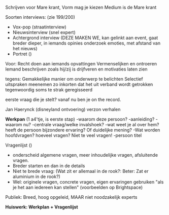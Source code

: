 
Schrijven voor Mare krant, 
	Vorm mag je kiezen
	Medium is de Mare krant

Soorten interviews: (zie 199/200)
- Vox-pop (straatinterview)
- Nieuwsinterview (snel expert)
- Achtergrond interview (DEZE MAKEN WE, kan gelinkt aan event, gaat breder dieper, in iemands opinies onderzoek emoties, met afstand van het nieuws)
- Portret ()

Voor:
Recht doen aan iemands opvattingen
Vermenselijken en ontroeren
Iemand beschrijven zoals hij/zij is drijfveren en motivaties laten zien

tegens:
Gemakkelijke manier om onderwerp te belichten
Selectief uitspraken meenemen zo inkorten dat het uit verband wordt getrokken
tegenwoordig soms te strak geregisseerd

eerste vraag die je stelt?
vanaf nu ben je on the record.

Jan Haerynck (disneyland ontvoering) verzon verhalen


**Werkpan** (1 a4'tje, is eerste stap)
-waarom deze persoon?
-aanleiding?
-waarom nu?
-centrale vraag/welke invalshoek?
-wat weet je al over hem? heeft de persoon bijzondere ervaring? Of duidelijke mening?
-Wat worden hoofdvragen? hoeveel vragen? Niet te veel vragen!
-persoon titel

Vragenlijst ()
- onderscheid algemene vragen, meer inhoudelijke vragen, afsluitende vragen.
- Breder starten en dan in de details
- Niet te brede vraag: (Wat zit er allemaal in de rook?: Beter: Zat er aluminium in de rook?)
- Wel: originele vragen, concrete vragen, eigen ervaringen gebruiken "als je het aan iedereen kan stellen"
(voorbeelden op Brightspace)

Publiek: Breed, hoog opgeleid, MAAR niet noodzakelijk experts

**Huiswerk: Werkplan + Vragenlijst**







